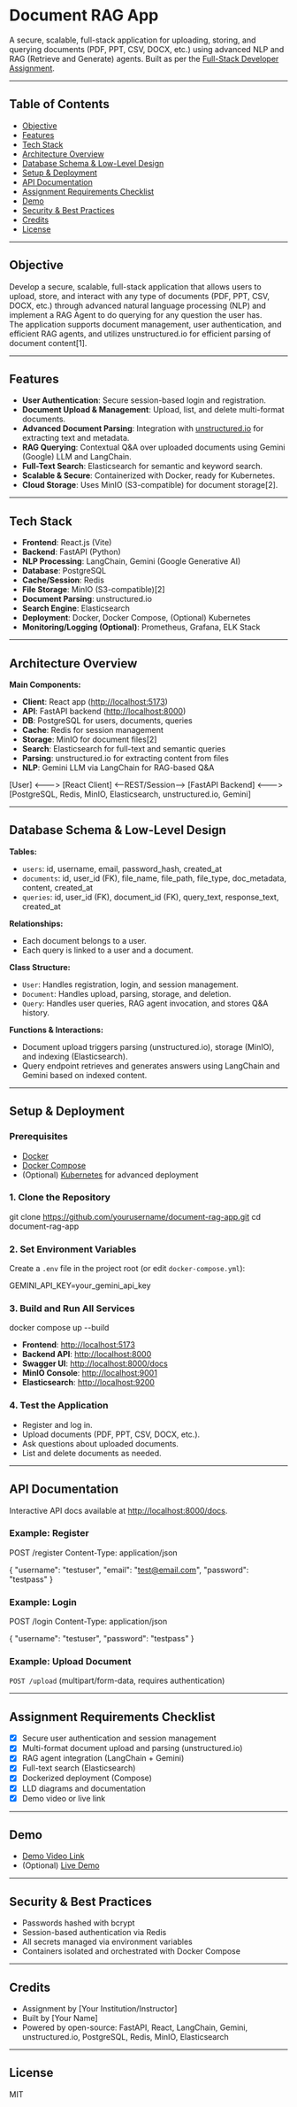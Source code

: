 # Document RAG App

A secure, scalable, full-stack application for uploading, storing, and querying documents (PDF, PPT, CSV, DOCX, etc.) using advanced NLP and RAG (Retrieve and Generate) agents. Built as per the [Full-Stack Developer Assignment](https://ppl-ai-file-upload.s3.amazonaws.com/web/direct-files/attachments/53029497/287db915-d90b-4355-81a1-9216a5f5714c/Full-Stack-Developer-Assignment.pdf).

---

## Table of Contents

- [Objective](#objective)
- [Features](#features)
- [Tech Stack](#tech-stack)
- [Architecture Overview](#architecture-overview)
- [Database Schema & Low-Level Design](#database-schema--low-level-design)
- [Setup & Deployment](#setup--deployment)
- [API Documentation](#api-documentation)
- [Assignment Requirements Checklist](#assignment-requirements-checklist)
- [Demo](#demo)
- [Security & Best Practices](#security--best-practices)
- [Credits](#credits)
- [License](#license)

---

## Objective

Develop a secure, scalable, full-stack application that allows users to upload, store, and interact with any type of documents (PDF, PPT, CSV, DOCX, etc.) through advanced natural language processing (NLP) and implement a RAG Agent to do querying for any question the user has.  
The application supports document management, user authentication, and efficient RAG agents, and utilizes unstructured.io for efficient parsing of document content[1].

---

## Features

- **User Authentication**: Secure session-based login and registration.
- **Document Upload & Management**: Upload, list, and delete multi-format documents.
- **Advanced Document Parsing**: Integration with [unstructured.io](https://unstructured.io/) for extracting text and metadata.
- **RAG Querying**: Contextual Q&A over uploaded documents using Gemini (Google) LLM and LangChain.
- **Full-Text Search**: Elasticsearch for semantic and keyword search.
- **Scalable & Secure**: Containerized with Docker, ready for Kubernetes.
- **Cloud Storage**: Uses MinIO (S3-compatible) for document storage[2].

---

## Tech Stack

- **Frontend**: React.js (Vite)
- **Backend**: FastAPI (Python)
- **NLP Processing**: LangChain, Gemini (Google Generative AI)
- **Database**: PostgreSQL
- **Cache/Session**: Redis
- **File Storage**: MinIO (S3-compatible)[2]
- **Document Parsing**: unstructured.io
- **Search Engine**: Elasticsearch
- **Deployment**: Docker, Docker Compose, (Optional) Kubernetes
- **Monitoring/Logging (Optional)**: Prometheus, Grafana, ELK Stack

---

## Architecture Overview

**Main Components:**
- **Client**: React app ([http://localhost:5173](http://localhost:5173))
- **API**: FastAPI backend ([http://localhost:8000](http://localhost:8000))
- **DB**: PostgreSQL for users, documents, queries
- **Cache**: Redis for session management
- **Storage**: MinIO for document files[2]
- **Search**: Elasticsearch for full-text and semantic queries
- **Parsing**: unstructured.io for extracting content from files
- **NLP**: Gemini LLM via LangChain for RAG-based Q&A


[User] <---> [React Client] <--REST/Session--> [FastAPI Backend] <---> [PostgreSQL, Redis, MinIO, Elasticsearch, unstructured.io, Gemini]


---

## Database Schema & Low-Level Design

**Tables:**
- `users`: id, username, email, password_hash, created_at
- `documents`: id, user_id (FK), file_name, file_path, file_type, doc_metadata, content, created_at
- `queries`: id, user_id (FK), document_id (FK), query_text, response_text, created_at

**Relationships:**
- Each document belongs to a user.
- Each query is linked to a user and a document.

**Class Structure:**
- `User`: Handles registration, login, and session management.
- `Document`: Handles upload, parsing, storage, and deletion.
- `Query`: Handles user queries, RAG agent invocation, and stores Q&A history.

**Functions & Interactions:**
- Document upload triggers parsing (unstructured.io), storage (MinIO), and indexing (Elasticsearch).
- Query endpoint retrieves and generates answers using LangChain and Gemini based on indexed content.

---

## Setup & Deployment

### Prerequisites

- [Docker](https://docs.docker.com/get-docker/)
- [Docker Compose](https://docs.docker.com/compose/)
- (Optional) [Kubernetes](https://kubernetes.io/) for advanced deployment

### 1. Clone the Repository

git clone https://github.com/yourusername/document-rag-app.git
cd document-rag-app


### 2. Set Environment Variables

Create a `.env` file in the project root (or edit `docker-compose.yml`):

GEMINI_API_KEY=your_gemini_api_key



### 3. Build and Run All Services

docker compose up --build


- **Frontend**: [http://localhost:5173](http://localhost:5173)
- **Backend API**: [http://localhost:8000](http://localhost:8000)
- **Swagger UI**: [http://localhost:8000/docs](http://localhost:8000/docs)
- **MinIO Console**: [http://localhost:9001](http://localhost:9001) 
- **Elasticsearch**: [http://localhost:9200](http://localhost:9200)

### 4. Test the Application

- Register and log in.
- Upload documents (PDF, PPT, CSV, DOCX, etc.).
- Ask questions about uploaded documents.
- List and delete documents as needed.

---

## API Documentation

Interactive API docs available at [http://localhost:8000/docs](http://localhost:8000/docs).

### Example: Register

POST /register
Content-Type: application/json

{
"username": "testuser",
"email": "test@email.com",
"password": "testpass"
}


### Example: Login

POST /login
Content-Type: application/json

{
"username": "testuser",
"password": "testpass"
}



### Example: Upload Document

`POST /upload` (multipart/form-data, requires authentication)

---

## Assignment Requirements Checklist

- [x] Secure user authentication and session management
- [x] Multi-format document upload and parsing (unstructured.io)
- [x] RAG agent integration (LangChain + Gemini)
- [x] Full-text search (Elasticsearch)
- [x] Dockerized deployment (Compose)
- [x] LLD diagrams and documentation
- [x] Demo video or live link

---

## Demo

- [Demo Video Link](https://your-demo-link.com)
- (Optional) [Live Demo](https://your-live-demo-url.com)

---

## Security & Best Practices

- Passwords hashed with bcrypt
- Session-based authentication via Redis
- All secrets managed via environment variables
- Containers isolated and orchestrated with Docker Compose

---

## Credits

- Assignment by [Your Institution/Instructor]
- Built by [Your Name]
- Powered by open-source: FastAPI, React, LangChain, Gemini, unstructured.io, PostgreSQL, Redis, MinIO, Elasticsearch

---

## License

MIT
 
